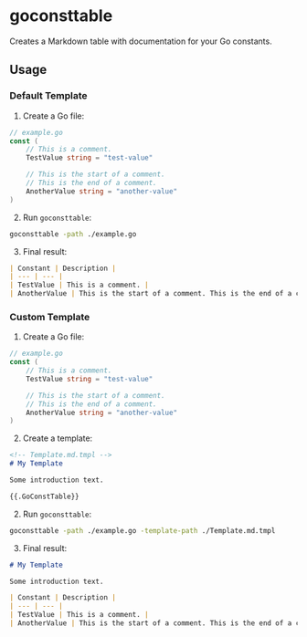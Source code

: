 # goconsttable

Creates a Markdown table with documentation for your Go constants.

## Usage

### Default Template

1. Create a Go file:

```go
// example.go
const (
	// This is a comment.
	TestValue string = "test-value"

	// This is the start of a comment.
	// This is the end of a comment.
	AnotherValue string = "another-value"
)
```

2. Run `goconsttable`:

```bash
goconsttable -path ./example.go
```

3. Final result:

```md
| Constant | Description |
| --- | --- |
| TestValue | This is a comment. |
| AnotherValue | This is the start of a comment. This is the end of a comment. |
```

### Custom Template

1. Create a Go file:

```go
// example.go
const (
	// This is a comment.
	TestValue string = "test-value"

	// This is the start of a comment.
	// This is the end of a comment.
	AnotherValue string = "another-value"
)
```

2. Create a template:

```md
<!-- Template.md.tmpl -->
# My Template

Some introduction text.

{{.GoConstTable}}
```

2. Run `goconsttable`:

```bash
goconsttable -path ./example.go -template-path ./Template.md.tmpl
```

3. Final result:

```md
# My Template

Some introduction text.

| Constant | Description |
| --- | --- |
| TestValue | This is a comment. |
| AnotherValue | This is the start of a comment. This is the end of a comment. |
```
